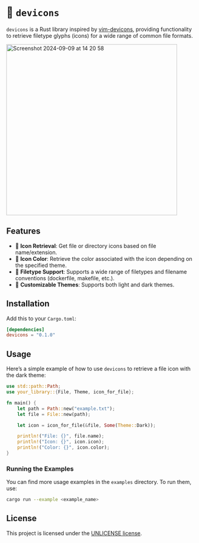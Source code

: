 # 🦀 `devicons`

`devicons` is a Rust library inspired by [vim-devicons](https://github.com/ryanoasis/vim-devicons), providing functionality to retrieve filetype glyphs (icons) for a wide range of common file formats.


<img width="450" alt="Screenshot 2024-09-09 at 14 20 58" src="https://github.com/user-attachments/assets/f7fefd9e-df15-4536-ae5a-6e835ba4ce39">

## Features

- 🦞 **Icon Retrieval**: Get file or directory icons based on file name/extension.
- 🦞 **Icon Color**: Retrieve the color associated with the icon depending on the specified theme.
- 🦞 **Filetype Support**: Supports a wide range of filetypes and filename conventions (dockerfile, makefile, etc.).
- 🦞 **Customizable Themes**: Supports both light and dark themes.

## Installation

Add this to your `Cargo.toml`:

```toml
[dependencies]
devicons = "0.1.0"
```

## Usage

Here’s a simple example of how to use `devicons` to retrieve a file icon with the dark theme:

```rust
use std::path::Path;
use your_library::{File, Theme, icon_for_file};

fn main() {
    let path = Path::new("example.txt");
    let file = File::new(path);

    let icon = icon_for_file(&file, Some(Theme::Dark));

    println!("File: {}", file.name);
    println!("Icon: {}", icon.icon);
    println!("Color: {}", icon.color);
}
```

### Running the Examples

You can find more usage examples in the `examples` directory. To run them, use:

```bash
cargo run --example <example_name>
```

## License

This project is licensed under the [UNLICENSE license](LICENSE).

